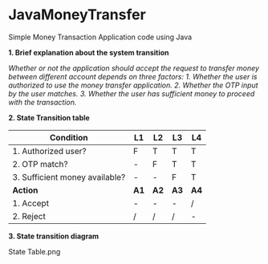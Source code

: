 # JavaMoneyTransfer
Simple Money Transaction Application code using Java

**1. Brief explanation about the system transition**

*Whether or not the application should accept the request to transfer money between different account depends on three factors:*
*1. Whether the user is authorized to use the money transfer application.*
*2. Whether the OTP input by the user matches.*
*3. Whether the user has sufficient money to proceed with the transaction.*

**2. State Transition table**

|Condition|L1|L2|L3|L4|
|---|---|---|---|---|
|1. Authorized user?|F|T|T|T|
|2. OTP match?|-|F|T|T|
|3. Sufficient money available?|-|-|F|T|
|**Action**|**A1**|**A2**|**A3**|**A4**| 
|1. Accept|-|-|-|/| 
|2. Reject|/|/|/|-|

**3. State transition diagram**

State Table.png
